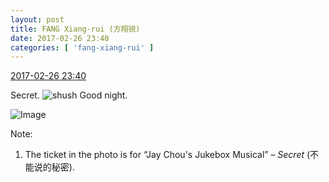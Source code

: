 ```yaml
---
layout: post
title: FANG Xiang-rui (方翔锐)
date: 2017-02-26 23:40
categories: [ 'fang-xiang-rui' ]
---
```


<div class="weibo-info">
  <a href="http://weibo.com/6117583008/ExnpWBVZI ">2017-02-26 23:40</a>
</div>

Secret. ![shush](http://img.t.sinajs.cn/t4/appstyle/expression/ext/normal/a6/x_org.gif) Good night.

<!-- more -->

![Image](http://wx3.sinaimg.cn/mw690/006G0KNGgy1fd4arzzv44j30i90z7go0.jpg)

Note:
1. The ticket in the photo is for “Jay Chou's Jukebox Musical” – *Secret* (不能说的秘密).
